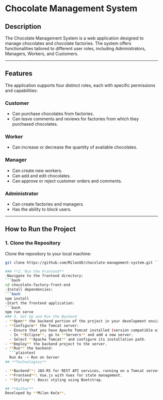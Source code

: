 # **Chocolate Management System**

## **Description**
The Chocolate Management System is a web application designed to manage chocolates and chocolate factories. The system offers functionalities tailored to different user roles, including Administrators, Managers, Workers, and Customers.

---

## **Features**
The application supports four distinct roles, each with specific permissions and capabilities:

### **Customer**
- Can purchase chocolates from factories.
- Can leave comments and reviews for factories from which they purchased chocolates.

### **Worker**
- Can increase or decrease the quantity of available chocolates.

### **Manager**
- Can create new workers.
- Can add and edit chocolates.
- Can approve or reject customer orders and comments.

### **Administrator**
- Can create factories and managers.
- Has the ability to block users.

---

## **How to Run the Project**

### **1. Clone the Repository**
Clone the repository to your local machine:
```bash
git clone https://github.com/MilanUD/chocolate-management-system.git ```

### **2. Run the Frontend**
-Navigate to the frontend directory:
```bash
cd chocolate-factory-front-end
-Install dependencies:
```bash
npm install
-Start the frontend application:
```bash
npm run serve
### 3. Set Up and Run the Backend
- **Open** the backend portion of the project in your development environment (e.g., **Eclipse**).
- **Configure** the Tomcat server:
  - Ensure that you have Apache Tomcat installed (version compatible with JAX-RS).
  - In **Eclipse**, go to **Servers** and add a new server.
  - Select **Apache Tomcat** and configure its installation path.
- **Deploy** the backend project to the server.
- **Run** the backend:
  ```plaintext
  Run As -> Run on Server
## **Technologies**

- **Backend**: JAX-RS for REST API services, running on a Tomcat server.
- **Frontend**: Vue.js with Vuex for state management.
- **Styling**: Basic styling using Bootstrap.

## **Author**
Developed by **Milan Keča**.

